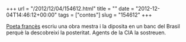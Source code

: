 +++
url = "/2012/12/04/154612.html"
title = ""
date = "2012-12-04T14:46:12+00:00"
tags = ["contes"]
slug = "154612"
+++

[Poeta francès](http://www.theparisreview.org/interviews/4388/the-art-of-fiction-no-38-blaise-cendrars) escriu una obra mestra i la diposita en un banc del Brasil perquè la descobreixi la posteritat. Agents de la CIA la sostreuen.
